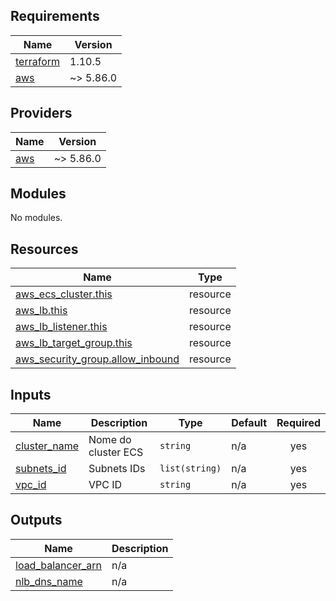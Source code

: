 <!-- BEGIN_TF_DOCS -->
## Requirements

| Name | Version |
|------|---------|
| <a name="requirement_terraform"></a> [terraform](#requirement\_terraform) | 1.10.5 |
| <a name="requirement_aws"></a> [aws](#requirement\_aws) | ~> 5.86.0 |

## Providers

| Name | Version |
|------|---------|
| <a name="provider_aws"></a> [aws](#provider\_aws) | ~> 5.86.0 |

## Modules

No modules.

## Resources

| Name | Type |
|------|------|
| [aws_ecs_cluster.this](https://registry.terraform.io/providers/hashicorp/aws/latest/docs/resources/ecs_cluster) | resource |
| [aws_lb.this](https://registry.terraform.io/providers/hashicorp/aws/latest/docs/resources/lb) | resource |
| [aws_lb_listener.this](https://registry.terraform.io/providers/hashicorp/aws/latest/docs/resources/lb_listener) | resource |
| [aws_lb_target_group.this](https://registry.terraform.io/providers/hashicorp/aws/latest/docs/resources/lb_target_group) | resource |
| [aws_security_group.allow_inbound](https://registry.terraform.io/providers/hashicorp/aws/latest/docs/resources/security_group) | resource |

## Inputs

| Name | Description | Type | Default | Required |
|------|-------------|------|---------|:--------:|
| <a name="input_cluster_name"></a> [cluster\_name](#input\_cluster\_name) | Nome do cluster ECS | `string` | n/a | yes |
| <a name="input_subnets_id"></a> [subnets\_id](#input\_subnets\_id) | Subnets IDs | `list(string)` | n/a | yes |
| <a name="input_vpc_id"></a> [vpc\_id](#input\_vpc\_id) | VPC ID | `string` | n/a | yes |

## Outputs

| Name | Description |
|------|-------------|
| <a name="output_load_balancer_arn"></a> [load\_balancer\_arn](#output\_load\_balancer\_arn) | n/a |
| <a name="output_nlb_dns_name"></a> [nlb\_dns\_name](#output\_nlb\_dns\_name) | n/a |
<!-- END_TF_DOCS -->